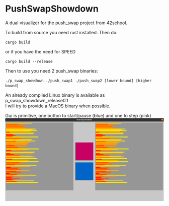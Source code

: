 # PushSwapShowdown
A dual visualizer for the push_swap project from 42school.

To build from source you need rust installed. Then do:
```
cargo build
```
or if you have the need for SPEED
```
cargo build --release
```

Then to use you need 2 push_swap binaries:
```
./p_swap_showdown ./push_swap1 ./push_swap2 [lower bound] [higher bound]
```

An already compiled Linux binary is available as p_swap_showdown_release0.1\
I will try to provide a MacOS binary when possible.

Gui is primitive, one button to start/pause (blue) and one to step (pink)\
![alt text](https://github.com/GlysVenture/PushSwapShowdown/blob/master/vis.png)
